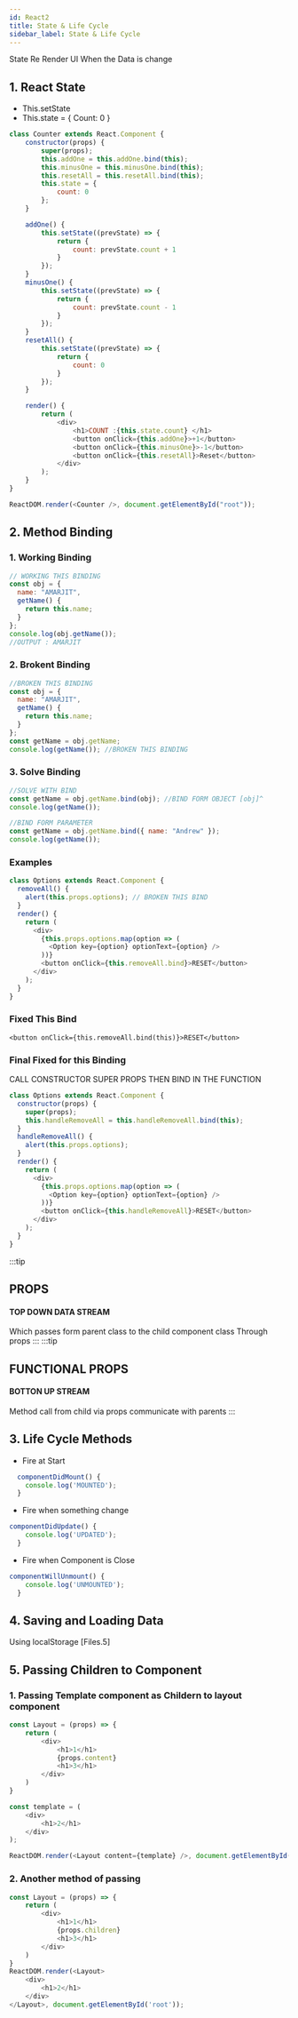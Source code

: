 ```yaml
---
id: React2
title: State & Life Cycle
sidebar_label: State & Life Cycle
---
```

State Re Render UI When the Data is change

## 1. React State
* This.setState
* This.state = { Count: 0 }

``` javascript 
class Counter extends React.Component {
    constructor(props) {
        super(props);
        this.addOne = this.addOne.bind(this);
        this.minusOne = this.minusOne.bind(this);
        this.resetAll = this.resetAll.bind(this);
        this.state = {
            count: 0
        };
    }

    addOne() {
        this.setState((prevState) => {
            return {
                count: prevState.count + 1
            }
        });
    }
    minusOne() {
        this.setState((prevState) => {
            return {
                count: prevState.count - 1
            }
        });
    }
    resetAll() {
        this.setState((prevState) => {
            return {
                count: 0
            }
        });
    }

    render() {
        return (
            <div>
                <h1>COUNT :{this.state.count} </h1>
                <button onClick={this.addOne}>+1</button>
                <button onClick={this.minusOne}>-1</button>
                <button onClick={this.resetAll}>Reset</button>
            </div>
        );
    }
}

ReactDOM.render(<Counter />, document.getElementById("root"));
```



## 2. Method Binding
### 1. Working Binding
``` javascript
// WORKING THIS BINDING
const obj = {
  name: "AMARJIT",
  getName() {
    return this.name;
  }
};
console.log(obj.getName());
//OUTPUT : AMARJIT 
```
### 2. Brokent Binding
```javascript
//BROKEN THIS BINDING
const obj = {
  name: "AMARJIT",
  getName() {
    return this.name;
  }
};
const getName = obj.getName;
console.log(getName()); //BROKEN THIS BINDING
```
### 3. Solve Binding
``` javascript
//SOLVE WITH BIND
const getName = obj.getName.bind(obj); //BIND FORM OBJECT [obj]^
console.log(getName());

//BIND FORM PARAMETER
const getName = obj.getName.bind({ name: "Andrew" });
console.log(getName());
```

### Examples
``` javascript 
class Options extends React.Component {
  removeAll() {
    alert(this.props.options); // BROKEN THIS BIND
  }
  render() {
    return (
      <div>
        {this.props.options.map(option => (
          <Option key={option} optionText={option} />
        ))}
        <button onClick={this.removeAll.bind}>RESET</button>
      </div>
    );
  }
}
```

### Fixed This Bind
``<button onClick={this.removeAll.bind(this)}>RESET</button>``

### Final Fixed for this Binding
CALL CONSTRUCTOR SUPER PROPS THEN BIND IN THE FUNCTION
``` javascript
class Options extends React.Component {
  constructor(props) {
    super(props);
    this.handleRemoveAll = this.handleRemoveAll.bind(this);
  }
  handleRemoveAll() {
    alert(this.props.options);
  }
  render() {
    return (
      <div>
        {this.props.options.map(option => (
          <Option key={option} optionText={option} />
        ))}
        <button onClick={this.handleRemoveAll}>RESET</button>
      </div>
    );
  }
}
```
:::tip
## PROPS 
#### TOP DOWN DATA STREAM 
Which passes form parent class to the child component class 
Through props
:::
:::tip
## FUNCTIONAL PROPS
#### BOTTON UP STREAM
Method call from child via props communicate with parents
:::

## 3. Life Cycle Methods

* Fire at Start
``` javascript
  componentDidMount() {
    console.log('MOUNTED');
  }
```

* Fire when something change
``` javascript
componentDidUpdate() {
    console.log('UPDATED');
  }
```
* Fire when Component is Close
``` javascript 
componentWillUnmount() {
    console.log('UNMOUNTED');
  }
```

## 4. Saving and Loading Data
Using localStorage [Files.5]
## 5. Passing Children to Component

### 1. Passing Template component as Childern to layout component 
``` javascript 
const Layout = (props) => {
    return (
        <div>
            <h1>1</h1>
            {props.content}
            <h1>3</h1>
        </div>
    )
}
```
``` javascript
const template = (
    <div>
        <h1>2</h1>
    </div>
);

ReactDOM.render(<Layout content={template} />, document.getElementById('root'));
```
### 2. Another method of passing

``` javascript
const Layout = (props) => {
    return (
        <div>  
            <h1>1</h1>
            {props.children}
            <h1>3</h1>
        </div>
    )
}
ReactDOM.render(<Layout>
    <div>
        <h1>2</h1>
    </div>
</Layout>, document.getElementById('root'));
```
